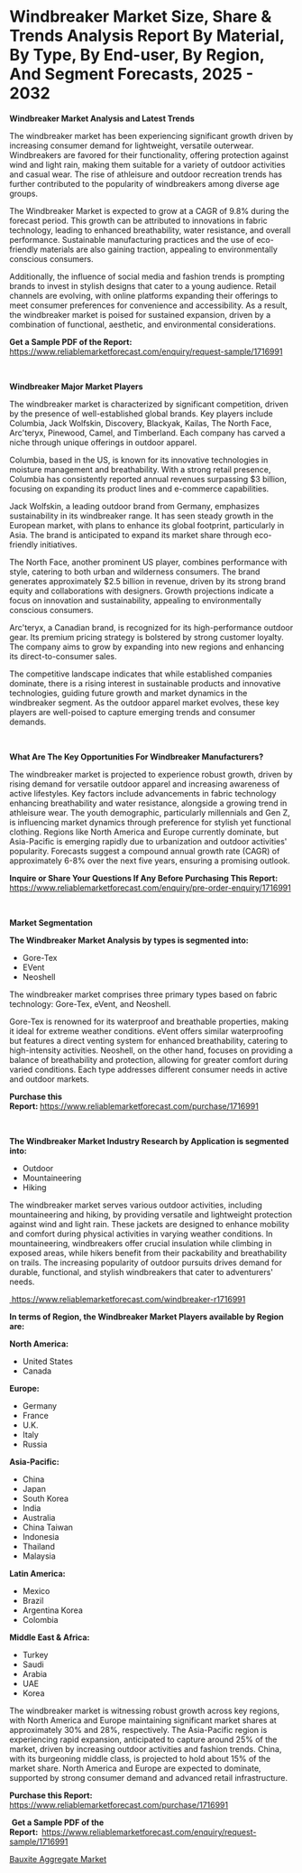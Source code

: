 <p><h1>Windbreaker Market Size, Share & Trends Analysis Report By Material, By Type, By End-user, By Region, And Segment Forecasts, 2025 - 2032</h1></p><p><strong>Windbreaker Market Analysis and Latest Trends</strong></p>
<p><p>The windbreaker market has been experiencing significant growth driven by increasing consumer demand for lightweight, versatile outerwear. Windbreakers are favored for their functionality, offering protection against wind and light rain, making them suitable for a variety of outdoor activities and casual wear. The rise of athleisure and outdoor recreation trends has further contributed to the popularity of windbreakers among diverse age groups.</p><p>The Windbreaker Market is expected to grow at a CAGR of 9.8% during the forecast period. This growth can be attributed to innovations in fabric technology, leading to enhanced breathability, water resistance, and overall performance. Sustainable manufacturing practices and the use of eco-friendly materials are also gaining traction, appealing to environmentally conscious consumers.</p><p>Additionally, the influence of social media and fashion trends is prompting brands to invest in stylish designs that cater to a young audience. Retail channels are evolving, with online platforms expanding their offerings to meet consumer preferences for convenience and accessibility. As a result, the windbreaker market is poised for sustained expansion, driven by a combination of functional, aesthetic, and environmental considerations.</p></p>
<p><strong>Get a Sample PDF of the Report:&nbsp;</strong> <a href="https://www.reliablemarketforecast.com/enquiry/request-sample/1716991?utm_campaign=3282&utm_medium=2&utm_source=Github&utm_content=ia&utm_term=25032025&utm_id=windbreaker">https://www.reliablemarketforecast.com/enquiry/request-sample/1716991</a></p>
<p>&nbsp;</p>
<p><strong>Windbreaker Major Market Players</strong></p>
<p><p>The windbreaker market is characterized by significant competition, driven by the presence of well-established global brands. Key players include Columbia, Jack Wolfskin, Discovery, Blackyak, Kailas, The North Face, Arc'teryx, Pinewood, Camel, and Timberland. Each company has carved a niche through unique offerings in outdoor apparel.</p><p>Columbia, based in the US, is known for its innovative technologies in moisture management and breathability. With a strong retail presence, Columbia has consistently reported annual revenues surpassing $3 billion, focusing on expanding its product lines and e-commerce capabilities.</p><p>Jack Wolfskin, a leading outdoor brand from Germany, emphasizes sustainability in its windbreaker range. It has seen steady growth in the European market, with plans to enhance its global footprint, particularly in Asia. The brand is anticipated to expand its market share through eco-friendly initiatives.</p><p>The North Face, another prominent US player, combines performance with style, catering to both urban and wilderness consumers. The brand generates approximately $2.5 billion in revenue, driven by its strong brand equity and collaborations with designers. Growth projections indicate a focus on innovation and sustainability, appealing to environmentally conscious consumers.</p><p>Arc'teryx, a Canadian brand, is recognized for its high-performance outdoor gear. Its premium pricing strategy is bolstered by strong customer loyalty. The company aims to grow by expanding into new regions and enhancing its direct-to-consumer sales.</p><p>The competitive landscape indicates that while established companies dominate, there is a rising interest in sustainable products and innovative technologies, guiding future growth and market dynamics in the windbreaker segment. As the outdoor apparel market evolves, these key players are well-poised to capture emerging trends and consumer demands.</p></p>
<p>&nbsp;</p>
<p><strong>What Are The Key Opportunities For Windbreaker Manufacturers?</strong></p>
<p><p>The windbreaker market is projected to experience robust growth, driven by rising demand for versatile outdoor apparel and increasing awareness of active lifestyles. Key factors include advancements in fabric technology enhancing breathability and water resistance, alongside a growing trend in athleisure wear. The youth demographic, particularly millennials and Gen Z, is influencing market dynamics through preference for stylish yet functional clothing. Regions like North America and Europe currently dominate, but Asia-Pacific is emerging rapidly due to urbanization and outdoor activities' popularity. Forecasts suggest a compound annual growth rate (CAGR) of approximately 6-8% over the next five years, ensuring a promising outlook.</p></p>
<p><strong>Inquire or Share Your Questions If Any Before Purchasing This Report:</strong> <a href="https://www.reliablemarketforecast.com/enquiry/pre-order-enquiry/1716991?utm_campaign=3282&utm_medium=2&utm_source=Github&utm_content=ia&utm_term=25032025&utm_id=windbreaker">https://www.reliablemarketforecast.com/enquiry/pre-order-enquiry/1716991</a></p>
<p>&nbsp;</p>
<p><strong>Market Segmentation</strong></p>
<p><strong>The Windbreaker Market Analysis by types is segmented into:</strong></p>
<p><ul><li>Gore-Tex</li><li>EVent</li><li>Neoshell</li></ul></p>
<p><p>The windbreaker market comprises three primary types based on fabric technology: Gore-Tex, eVent, and Neoshell. </p><p>Gore-Tex is renowned for its waterproof and breathable properties, making it ideal for extreme weather conditions. eVent offers similar waterproofing but features a direct venting system for enhanced breathability, catering to high-intensity activities. Neoshell, on the other hand, focuses on providing a balance of breathability and protection, allowing for greater comfort during varied conditions. Each type addresses different consumer needs in active and outdoor markets.</p></p>
<p><strong>Purchase this Report:&nbsp;</strong><a href="https://www.reliablemarketforecast.com/purchase/1716991?utm_campaign=3282&utm_medium=2&utm_source=Github&utm_content=ia&utm_term=25032025&utm_id=windbreaker">https://www.reliablemarketforecast.com/purchase/1716991</a></p>
<p>&nbsp;</p>
<p><strong>The Windbreaker Market Industry Research by Application is segmented into:</strong></p>
<p><ul><li>Outdoor</li><li>Mountaineering</li><li>Hiking</li></ul></p>
<p><p>The windbreaker market serves various outdoor activities, including mountaineering and hiking, by providing versatile and lightweight protection against wind and light rain. These jackets are designed to enhance mobility and comfort during physical activities in varying weather conditions. In mountaineering, windbreakers offer crucial insulation while climbing in exposed areas, while hikers benefit from their packability and breathability on trails. The increasing popularity of outdoor pursuits drives demand for durable, functional, and stylish windbreakers that cater to adventurers' needs.</p></p>
<p><a href="https://www.reliablemarketforecast.com/windbreaker-r1716991?utm_campaign=3282&utm_medium=2&utm_source=Github&utm_content=ia&utm_term=25032025&utm_id=windbreaker">&nbsp;https://www.reliablemarketforecast.com/windbreaker-r1716991</a></p>
<p><strong>In terms of Region, the Windbreaker Market Players available by Region are:</strong></p>
<p>
    <p> <strong> North America: </strong>
        <ul>
            <li>United States</li>
            <li>Canada</li>
        </ul>
        </p> 
    <p> <strong> Europe: </strong>
        <ul>
            <li>Germany</li>
            <li>France</li>
            <li>U.K.</li>
            <li>Italy</li>
            <li>Russia</li>
        </ul>
        </p> 
    <p> <strong> Asia-Pacific: </strong>
        <ul>
            <li>China</li>
            <li>Japan</li>
            <li>South Korea</li>
            <li>India</li>
            <li>Australia</li>
            <li>China Taiwan</li>
            <li>Indonesia</li>
            <li>Thailand</li>
            <li>Malaysia</li>
        </ul>
        </p> 
    <p> <strong> Latin America: </strong>
        <ul>
            <li>Mexico</li>
            <li>Brazil</li>
            <li>Argentina Korea</li>
            <li>Colombia</li>
        </ul>
        </p> 
    <p> <strong> Middle East & Africa: </strong>
        <ul>
            <li>Turkey</li>
            <li>Saudi</li>
            <li>Arabia</li>
            <li>UAE</li>
            <li>Korea</li>
        </ul>
    </p>
    </p>
<p><p>The windbreaker market is witnessing robust growth across key regions, with North America and Europe maintaining significant market shares at approximately 30% and 28%, respectively. The Asia-Pacific region is experiencing rapid expansion, anticipated to capture around 25% of the market, driven by increasing outdoor activities and fashion trends. China, with its burgeoning middle class, is projected to hold about 15% of the market share. North America and Europe are expected to dominate, supported by strong consumer demand and advanced retail infrastructure.</p></p>
<p><strong>Purchase this Report: </strong><a href="https://www.reliablemarketforecast.com/purchase/1716991?utm_campaign=3282&utm_medium=2&utm_source=Github&utm_content=ia&utm_term=25032025&utm_id=windbreaker">https://www.reliablemarketforecast.com/purchase/1716991</a></p>
<p>&nbsp;<strong>Get a Sample PDF of the Report:&nbsp;&nbsp;</strong><a href="https://www.reliablemarketforecast.com/enquiry/request-sample/1716991?utm_campaign=3282&utm_medium=2&utm_source=Github&utm_content=ia&utm_term=25032025&utm_id=windbreaker">https://www.reliablemarketforecast.com/enquiry/request-sample/1716991</a></p>
<p><strong></strong></p>
<p><p><a href="https://github.com/vassihucz/Market-Research-Report-List-1/blob/main/bauxite-aggregate-market.md?utm_campaign=3282&utm_medium=2&utm_source=Github&utm_content=ia&utm_term=25032025&utm_id=windbreaker">Bauxite Aggregate Market</a></p></p>